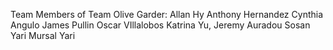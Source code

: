 Team Members of Team Olive Garder: 
Allan Hy 
Anthony Hernandez
Cynthia Angulo
James Pullin 
Oscar VIllalobos
Katrina Yu,
Jeremy Auradou
Sosan Yari 
Mursal Yari 
